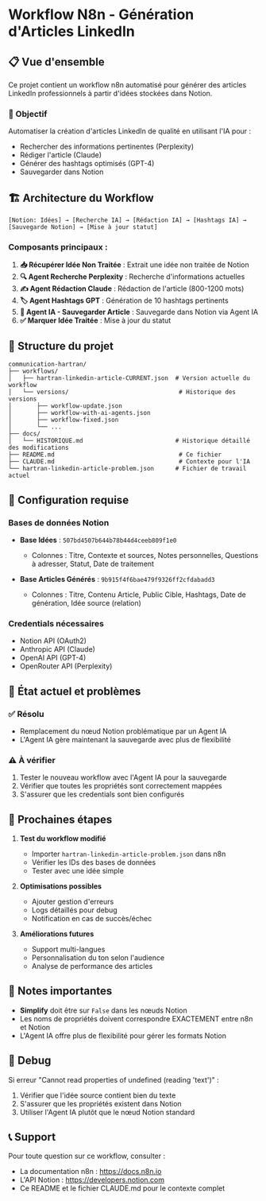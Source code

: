 # Workflow N8n - Génération d'Articles LinkedIn

## 📋 Vue d'ensemble

Ce projet contient un workflow n8n automatisé pour générer des articles LinkedIn professionnels à partir d'idées stockées dans Notion.

### 🎯 Objectif
Automatiser la création d'articles LinkedIn de qualité en utilisant l'IA pour :
- Rechercher des informations pertinentes (Perplexity)
- Rédiger l'article (Claude)
- Générer des hashtags optimisés (GPT-4)
- Sauvegarder dans Notion

## 🏗️ Architecture du Workflow

```
[Notion: Idées] → [Recherche IA] → [Rédaction IA] → [Hashtags IA] → [Sauvegarde Notion] → [Mise à jour statut]
```

### Composants principaux :
1. **📥 Récupérer Idée Non Traitée** : Extrait une idée non traitée de Notion
2. **🔍 Agent Recherche Perplexity** : Recherche d'informations actuelles
3. **✍️ Agent Rédaction Claude** : Rédaction de l'article (800-1200 mots)
4. **🏷️ Agent Hashtags GPT** : Génération de 10 hashtags pertinents
5. **💾 Agent IA - Sauvegarder Article** : Sauvegarde dans Notion via Agent IA
6. **✅ Marquer Idée Traitée** : Mise à jour du statut

## 📁 Structure du projet

```
communication-hartran/
├── workflows/
│   ├── hartran-linkedin-article-CURRENT.json  # Version actuelle du workflow
│   └── versions/                               # Historique des versions
│       ├── workflow-update.json
│       ├── workflow-with-ai-agents.json
│       ├── workflow-fixed.json
│       └── ...
├── docs/
│   └── HISTORIQUE.md                          # Historique détaillé des modifications
├── README.md                                   # Ce fichier
├── CLAUDE.md                                   # Contexte pour l'IA
└── hartran-linkedin-article-problem.json      # Fichier de travail actuel
```

## 🔧 Configuration requise

### Bases de données Notion
- **Base Idées** : `507bd4507b644b78b44d4ceeb809f1e0`
  - Colonnes : Titre, Contexte et sources, Notes personnelles, Questions à adresser, Statut, Date de traitement
  
- **Base Articles Générés** : `9b915f4f6bae479f9326ff2cfdabadd3`
  - Colonnes : Titre, Contenu Article, Public Cible, Hashtags, Date de génération, Idée source (relation)

### Credentials nécessaires
- Notion API (OAuth2)
- Anthropic API (Claude)
- OpenAI API (GPT-4)
- OpenRouter API (Perplexity)

## 🚨 État actuel et problèmes

### ✅ Résolu
- Remplacement du nœud Notion problématique par un Agent IA
- L'Agent IA gère maintenant la sauvegarde avec plus de flexibilité

### ⚠️ À vérifier
1. Tester le nouveau workflow avec l'Agent IA pour la sauvegarde
2. Vérifier que toutes les propriétés sont correctement mappées
3. S'assurer que les credentials sont bien configurés

## 🚀 Prochaines étapes

1. **Test du workflow modifié**
   - Importer `hartran-linkedin-article-problem.json` dans n8n
   - Vérifier les IDs des bases de données
   - Tester avec une idée simple

2. **Optimisations possibles**
   - Ajouter gestion d'erreurs
   - Logs détaillés pour debug
   - Notification en cas de succès/échec

3. **Améliorations futures**
   - Support multi-langues
   - Personnalisation du ton selon l'audience
   - Analyse de performance des articles

## 📝 Notes importantes

- **Simplify** doit être sur `False` dans les nœuds Notion
- Les noms de propriétés doivent correspondre EXACTEMENT entre n8n et Notion
- L'Agent IA offre plus de flexibilité pour gérer les formats Notion

## 🐛 Debug

Si erreur "Cannot read properties of undefined (reading 'text')" :
1. Vérifier que l'idée source contient bien du texte
2. S'assurer que les propriétés existent dans Notion
3. Utiliser l'Agent IA plutôt que le nœud Notion standard

## 📞 Support

Pour toute question sur ce workflow, consulter :
- La documentation n8n : https://docs.n8n.io
- L'API Notion : https://developers.notion.com
- Ce README et le fichier CLAUDE.md pour le contexte complet